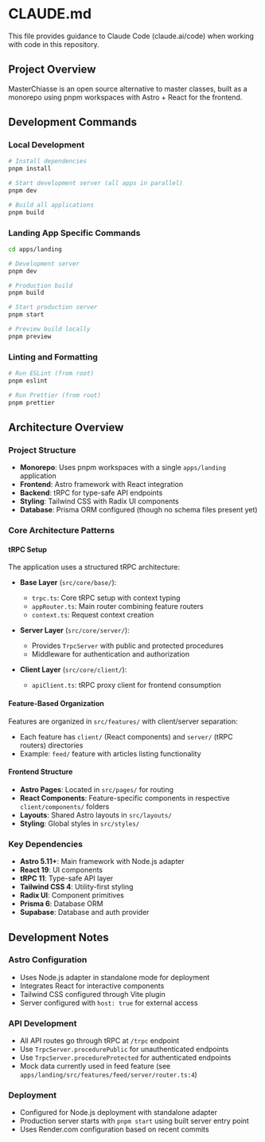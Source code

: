 # CLAUDE.md

This file provides guidance to Claude Code (claude.ai/code) when working with code in this repository.

## Project Overview

MasterChiasse is an open source alternative to master classes, built as a monorepo using pnpm workspaces with Astro + React for the frontend.

## Development Commands

### Local Development
```bash
# Install dependencies
pnpm install

# Start development server (all apps in parallel)
pnpm dev

# Build all applications
pnpm build
```

### Landing App Specific Commands
```bash
cd apps/landing

# Development server
pnpm dev

# Production build
pnpm build

# Start production server
pnpm start

# Preview build locally
pnpm preview
```

### Linting and Formatting
```bash
# Run ESLint (from root)
pnpm eslint

# Run Prettier (from root) 
pnpm prettier
```

## Architecture Overview

### Project Structure
- **Monorepo**: Uses pnpm workspaces with a single `apps/landing` application
- **Frontend**: Astro framework with React integration
- **Backend**: tRPC for type-safe API endpoints
- **Styling**: Tailwind CSS with Radix UI components
- **Database**: Prisma ORM configured (though no schema files present yet)

### Core Architecture Patterns

#### tRPC Setup
The application uses a structured tRPC architecture:

- **Base Layer** (`src/core/base/`):
  - `trpc.ts`: Core tRPC setup with context typing
  - `appRouter.ts`: Main router combining feature routers
  - `context.ts`: Request context creation

- **Server Layer** (`src/core/server/`):
  - Provides `TrpcServer` with public and protected procedures
  - Middleware for authentication and authorization

- **Client Layer** (`src/core/client/`):
  - `apiClient.ts`: tRPC proxy client for frontend consumption

#### Feature-Based Organization
Features are organized in `src/features/` with client/server separation:
- Each feature has `client/` (React components) and `server/` (tRPC routers) directories
- Example: `feed/` feature with articles listing functionality

#### Frontend Structure
- **Astro Pages**: Located in `src/pages/` for routing
- **React Components**: Feature-specific components in respective `client/components/` folders
- **Layouts**: Shared Astro layouts in `src/layouts/`
- **Styling**: Global styles in `src/styles/`

### Key Dependencies
- **Astro 5.11+**: Main framework with Node.js adapter
- **React 19**: UI components
- **tRPC 11**: Type-safe API layer
- **Tailwind CSS 4**: Utility-first styling
- **Radix UI**: Component primitives
- **Prisma 6**: Database ORM
- **Supabase**: Database and auth provider

## Development Notes

### Astro Configuration
- Uses Node.js adapter in standalone mode for deployment
- Integrates React for interactive components
- Tailwind CSS configured through Vite plugin
- Server configured with `host: true` for external access

### API Development
- All API routes go through tRPC at `/trpc` endpoint
- Use `TrpcServer.procedurePublic` for unauthenticated endpoints
- Use `TrpcServer.procedureProtected` for authenticated endpoints
- Mock data currently used in feed feature (see `apps/landing/src/features/feed/server/router.ts:4`)

### Deployment
- Configured for Node.js deployment with standalone adapter
- Production server starts with `pnpm start` using built server entry point
- Uses Render.com configuration based on recent commits